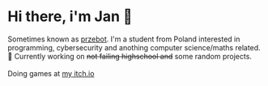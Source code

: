 # Hi there, i'm Jan 👋
Sometimes known as [przebot](https://github.com/przebot). I'm a student from Poland interested in programming, cybersecurity and anothing computer science/maths related.</br>
🔭 Currently working on ~~not failing highschool and~~ some random projects.</br></br>
Doing games at [my itch.io](https://przebot.itch.io)</br>
